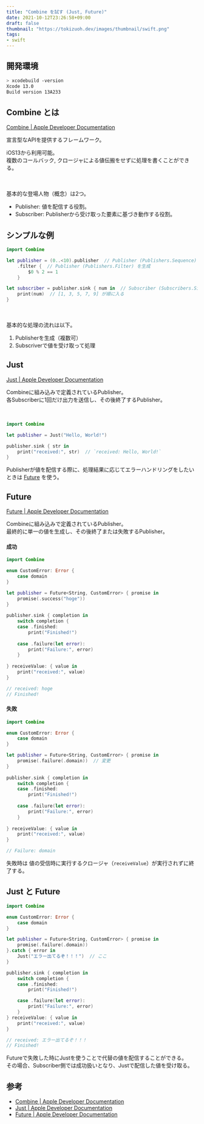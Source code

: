 ```yaml
---
title: "Combine を試す (Just, Future)"
date: 2021-10-12T23:26:58+09:00
draft: false
thumbnail: "https://tokizuoh.dev/images/thumbnail/swift.png"
tags:
- swift
---
```

  
<!--more-->  
  
## 開発環境  
  
```bash
> xcodebuild -version
Xcode 13.0
Build version 13A233
```
  
## Combine とは
  
[Combine | Apple Developer Documentation](https://developer.apple.com/documentation/combine)  
  
宣言型なAPIを提供するフレームワーク。  
  
iOS13から利用可能。  
複数のコールバック, クロージャによる値伝搬をせずに処理を書くことができる。  
  
　
  
基本的な登場人物（概念）は2つ。  
  
- Publisher: 値を配信する役割。
- Subscriber: Publisherから受け取った要素に基づき動作する役割。  
  
## シンプルな例
  
```swift
import Combine

let publisher = (0..<10).publisher  // Publisher (Publishers.Sequence) を生成
    .filter {  // Publisher (Publishers.Filter) を生成
        $0 % 2 == 1
    }

let subscriber = publisher.sink { num in  // Subscriber (Subscribers.Sink) を生成
    print(num)  // [1, 3, 5, 7, 9] が順に入る
}
```
  
　
  
基本的な処理の流れは以下。  
  
1. Publisherを生成（複数可）  
2. Subscriverで値を受け取って処理  
  
## Just
  
[Just | Apple Developer Documentation](https://developer.apple.com/documentation/combine/just)
  
Combineに組み込みで定義されているPublisher。  
各Subscriberに1回だけ出力を送信し、その後終了するPublisher。  
  
　
  
```swift
import Combine

let publisher = Just("Hello, World!")

publisher.sink { str in
    print("received:", str)  // `received: Hello, World!`
}
```
  
Publisherが値を配信する際に、処理結果に応じてエラーハンドリングをしたいときは [Future]() を使う。  
  
## Future
  
[Future | Apple Developer Documentation](https://developer.apple.com/documentation/combine/future)  
  
Combineに組み込みで定義されているPublisher。  
最終的に単一の値を生成し、その後終了または失敗するPublisher。
  
#### 成功
  
```swift
import Combine

enum CustomError: Error {
    case domain
}

let publisher = Future<String, CustomError> { promise in
    promise(.success("hoge"))
}
    
publisher.sink { completion in
    switch completion {
    case .finished:
        print("Finished!")
        
    case .failure(let error):
        print("Failure:", error)
    }
    
} receiveValue: { value in
    print("received:", value)
}

// received: hoge
// Finished!
```
  
#### 失敗
  
```swift
import Combine

enum CustomError: Error {
    case domain
}

let publisher = Future<String, CustomError> { promise in
    promise(.failure(.domain))  // 変更
}
    
publisher.sink { completion in
    switch completion {
    case .finished:
        print("Finished!")
        
    case .failure(let error):
        print("Failure:", error)
    }
    
} receiveValue: { value in
    print("received:", value)
}

// Failure: domain
```
  
失敗時は 値の受信時に実行するクロージャ（`receiveValue`）が実行されずに終了する。  
  
## Just と Future
  
```swift
import Combine

enum CustomError: Error {
    case domain
}

let publisher = Future<String, CustomError> { promise in
    promise(.failure(.domain))
}.catch { error in
    Just("エラー出てるぞ！！！")  // ここ
}

publisher.sink { completion in
    switch completion {
    case .finished:
        print("Finished!")

    case .failure(let error):
        print("Failure:", error)
    }
} receiveValue: { value in
    print("received:", value)
}

// received: エラー出てるぞ！！！
// Finished!
```
  
Futureで失敗した時にJustを使うことで代替の値を配信することができる。  
その場合、Subscriber側では成功扱いとなり、Justで配信した値を受け取る。  
  
## 参考  
  
- [Combine | Apple Developer Documentation](https://developer.apple.com/documentation/combine)  
- [Just | Apple Developer Documentation](https://developer.apple.com/documentation/combine/just)  
- [Future | Apple Developer Documentation](https://developer.apple.com/documentation/combine/future)  
  